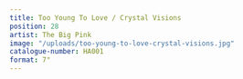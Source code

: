 ```yaml
---
title: Too Young To Love / Crystal Visions
position: 28
artist: The Big Pink
image: "/uploads/too-young-to-love-crystal-visions.jpg"
catalogue-number: HA001
format: 7"
---
```


